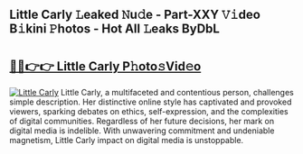 ## Little Carly 𝙻eaked 𝙽u𝚍e - Part-XXY 𝚅𝚒deo B𝚒kini 𝙿hotos - Hot All 𝙻eaks ByDbL

# <h2><a href="http://ld1aqu.urlbe.top/?page=Little+Carly">🔗🔗👉👉 Little Carly P𝚑oto𝚜Vid𝚎o</a></h2>

[![Little Carly](https://i.imgur.com/eBuTRDB.gif)](http://ld1aqu.urlbe.top/?page=Little+Carly)
Little Carly, a multifaceted and contentious person, challenges simple description. Her distinctive online style has captivated and provoked viewers, sparking debates on ethics, self-expression, and the complexities of digital communities. Regardless of her future decisions, her mark on digital media is indelible. With unwavering commitment and undeniable magnetism, Little Carly impact on digital media is unstoppable.
